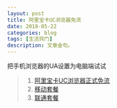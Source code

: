 ```yaml
---
layout: post
title: 阿里宝卡UC浏览器免流
date: 2018-05-22
categories: blog
tags: [生活窍门]
description: 文章金句。
---
```


把手机浏览器的UA设置为电脑端试试

>1. [阿里宝卡UC浏览器正式免流](http://m.uczzd.cn/webview/news?app=smds-iflow&aid=6571119994765724967&zzd_from=smsc-news&cid=100&uc_param_str=dndsfrvesvntnwpfgicp)
>1. [移动套餐](http://www.lukou.com/userfeed/15594961)
>1. [联通套餐](http://www.lukou.com/userfeed/15804967)

